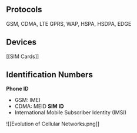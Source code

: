 ## Protocols
GSM, CDMA, LTE
GPRS, WAP, HSPA, HSDPA, EDGE

## Devices
[[SIM Cards]]

## Identification Numbers
**Phone ID**
- GSM: IMEI
- CDMA: MEID
**SIM ID**
- International Mobile Subscriber Identity (IMSI)

![[Evolution of Cellular Networks.png]]